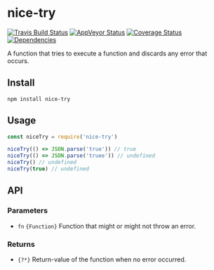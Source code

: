 # nice-try

[![Travis Build Status](https://travis-ci.org/electerious/nice-try.svg?branch=master)](https://travis-ci.org/electerious/nice-try) [![AppVeyor Status](https://ci.appveyor.com/api/projects/status/8tqb09wrwci3xf8l?svg=true)](https://ci.appveyor.com/project/electerious/nice-try) [![Coverage Status](https://coveralls.io/repos/github/electerious/nice-try/badge.svg?branch=master)](https://coveralls.io/github/electerious/nice-try?branch=master) [![Dependencies](https://david-dm.org/electerious/nice-try.svg)](https://david-dm.org/electerious/nice-try#info=dependencies)

A function that tries to execute a function and discards any error that occurs.

## Install

```
npm install nice-try
```

## Usage

```js
const niceTry = require('nice-try')

niceTry(() => JSON.parse('true')) // true
niceTry(() => JSON.parse('truee')) // undefined
niceTry() // undefined
niceTry(true) // undefined
```

## API

### Parameters

- `fn` `{Function}` Function that might or might not throw an error.

### Returns

- `{?*}` Return-value of the function when no error occurred.